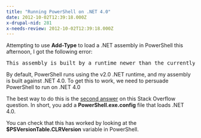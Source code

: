 ```yaml
---
title: "Running PowerShell on .NET 4.0"
date: 2012-10-02T12:39:18.000Z
x-drupal-nid: 281
x-needs-review: 2012-10-02T12:39:18.000Z
---
```

Attempting to use **Add-Type** to load a .NET assembly in PowerShell this afternoon, I got the following error:

<pre>This assembly is built by a runtime newer than the currently loaded runtime</pre>

By default, PowerShell runs using the v2.0 .NET runtime, and my assembly is built against .NET 4.0\. To get this to work, we need to persuade PowerShell to run on .NET 4.0

The best way to do this is the [second answer](http://stackoverflow.com/a/5069146/8446) on this Stack Overflow question. In short, you add a **PowerShell.exe.config** file that loads .NET 4.0.

You can check that this has worked by looking at the **$PSVersionTable.CLRVersion** variable in PowerShell.